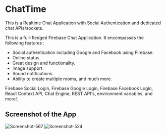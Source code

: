 # ChatTime

This is a Realtime Chat Application with Social Authentication and dedicated chat APIs/sockets.

This is a full-fledged Firebase Chat Application. 
It encompasses the following features :

- Social authentication including Google and Facebook using Firebase.
- Online status.
- Great design and functionality. 
- Image support.
- Sound notifications.
- Ability to create multiple rooms, and much more.



Firebase Social Login, Firebase Google Login, Firebase Facebook Login, React Context API, Chat Engine, REST API's, environment variables, and more!.

## Screenshot of the App

<img src="https://i.ibb.co/TTdypVt/Screenshot-567.png" alt="Screenshot-567" border="0">

<img src="https://i.ibb.co/d6zwxRM/Screenshot-524.png" alt="Screenshot-524" border="0">
